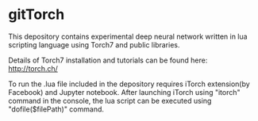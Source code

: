 # gitTorch

This depository contains experimental deep neural network written in lua scripting language using Torch7 and public libraries. 

Details of Torch7 installation and tutorials can be found here: http://torch.ch/

To run the .lua file included in the depository requires iTorch extension(by Facebook) and Jupyter notebook. After launching iTorch using "itorch" command in the console, the lua script can be executed using "dofile($filePath)" command.
